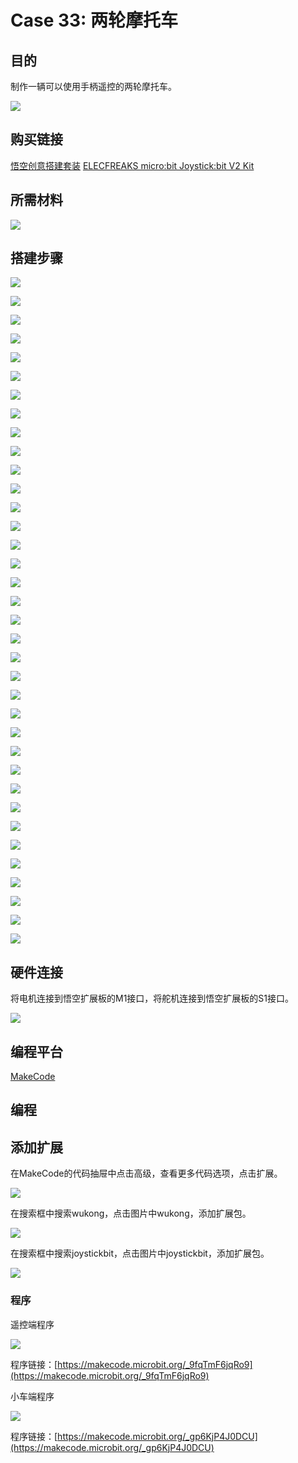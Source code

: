 ﻿# Case 33: 两轮摩托车
## 目的
制作一辆可以使用手柄遥控的两轮摩托车。

![](https://wiki-media-ef.oss-cn-hongkong.aliyuncs.com/docs/microbit/building-blocks/wonder-building-kit/images/Wonder-Building-Kit-case-33-01.png)

## 购买链接

[悟空创意搭建套装](https://item.taobao.com/item.htm?id=649813731275&spm=2015.23436601.0.0)
[ELECFREAKS micro:bit Joystick:bit V2 Kit](https://www.elecfreaks.com/joystick-bit-2-kit-for-micro-bit.html)

## 所需材料

![](https://wiki-media-ef.oss-cn-hongkong.aliyuncs.com/docs/microbit/building-blocks/wonder-building-kit/images/Wonder-Building-Kit-step-case-33-01.png)

## 搭建步骤


![](https://wiki-media-ef.oss-cn-hongkong.aliyuncs.com/docs/microbit/building-blocks/wonder-building-kit/images/Wonder-Building-Kit-step-case-33-02.png)

![](https://wiki-media-ef.oss-cn-hongkong.aliyuncs.com/docs/microbit/building-blocks/wonder-building-kit/images/Wonder-Building-Kit-step-case-33-03.png)

![](https://wiki-media-ef.oss-cn-hongkong.aliyuncs.com/docs/microbit/building-blocks/wonder-building-kit/images/Wonder-Building-Kit-step-case-33-04.png)

![](https://wiki-media-ef.oss-cn-hongkong.aliyuncs.com/docs/microbit/building-blocks/wonder-building-kit/images/Wonder-Building-Kit-step-case-33-05.png)

![](https://wiki-media-ef.oss-cn-hongkong.aliyuncs.com/docs/microbit/building-blocks/wonder-building-kit/images/Wonder-Building-Kit-step-case-33-06.png)

![](https://wiki-media-ef.oss-cn-hongkong.aliyuncs.com/docs/microbit/building-blocks/wonder-building-kit/images/Wonder-Building-Kit-step-case-33-07.png)

![](https://wiki-media-ef.oss-cn-hongkong.aliyuncs.com/docs/microbit/building-blocks/wonder-building-kit/images/Wonder-Building-Kit-step-case-33-08.png)

![](https://wiki-media-ef.oss-cn-hongkong.aliyuncs.com/docs/microbit/building-blocks/wonder-building-kit/images/Wonder-Building-Kit-step-case-33-09.png)

![](https://wiki-media-ef.oss-cn-hongkong.aliyuncs.com/docs/microbit/building-blocks/wonder-building-kit/images/Wonder-Building-Kit-step-case-33-10.png)

![](https://wiki-media-ef.oss-cn-hongkong.aliyuncs.com/docs/microbit/building-blocks/wonder-building-kit/images/Wonder-Building-Kit-step-case-33-11.png)

![](https://wiki-media-ef.oss-cn-hongkong.aliyuncs.com/docs/microbit/building-blocks/wonder-building-kit/images/Wonder-Building-Kit-step-case-33-12.png)

![](https://wiki-media-ef.oss-cn-hongkong.aliyuncs.com/docs/microbit/building-blocks/wonder-building-kit/images/Wonder-Building-Kit-step-case-33-13.png)

![](https://wiki-media-ef.oss-cn-hongkong.aliyuncs.com/docs/microbit/building-blocks/wonder-building-kit/images/Wonder-Building-Kit-step-case-33-14.png)

![](https://wiki-media-ef.oss-cn-hongkong.aliyuncs.com/docs/microbit/building-blocks/wonder-building-kit/images/Wonder-Building-Kit-step-case-33-15.png)

![](https://wiki-media-ef.oss-cn-hongkong.aliyuncs.com/docs/microbit/building-blocks/wonder-building-kit/images/Wonder-Building-Kit-step-case-33-16.png)

![](https://wiki-media-ef.oss-cn-hongkong.aliyuncs.com/docs/microbit/building-blocks/wonder-building-kit/images/Wonder-Building-Kit-step-case-33-17.png)

![](https://wiki-media-ef.oss-cn-hongkong.aliyuncs.com/docs/microbit/building-blocks/wonder-building-kit/images/Wonder-Building-Kit-step-case-33-18.png)

![](https://wiki-media-ef.oss-cn-hongkong.aliyuncs.com/docs/microbit/building-blocks/wonder-building-kit/images/Wonder-Building-Kit-step-case-33-19.png)

![](https://wiki-media-ef.oss-cn-hongkong.aliyuncs.com/docs/microbit/building-blocks/wonder-building-kit/images/Wonder-Building-Kit-step-case-33-20.png)

![](https://wiki-media-ef.oss-cn-hongkong.aliyuncs.com/docs/microbit/building-blocks/wonder-building-kit/images/Wonder-Building-Kit-step-case-33-21.png)

![](https://wiki-media-ef.oss-cn-hongkong.aliyuncs.com/docs/microbit/building-blocks/wonder-building-kit/images/Wonder-Building-Kit-step-case-33-22.png)

![](https://wiki-media-ef.oss-cn-hongkong.aliyuncs.com/docs/microbit/building-blocks/wonder-building-kit/images/Wonder-Building-Kit-step-case-33-23.png)

![](https://wiki-media-ef.oss-cn-hongkong.aliyuncs.com/docs/microbit/building-blocks/wonder-building-kit/images/Wonder-Building-Kit-step-case-33-24.png)

![](https://wiki-media-ef.oss-cn-hongkong.aliyuncs.com/docs/microbit/building-blocks/wonder-building-kit/images/Wonder-Building-Kit-step-case-33-25.png)

![](https://wiki-media-ef.oss-cn-hongkong.aliyuncs.com/docs/microbit/building-blocks/wonder-building-kit/images/Wonder-Building-Kit-step-case-33-26.png)

![](https://wiki-media-ef.oss-cn-hongkong.aliyuncs.com/docs/microbit/building-blocks/wonder-building-kit/images/Wonder-Building-Kit-step-case-33-27.png)

![](https://wiki-media-ef.oss-cn-hongkong.aliyuncs.com/docs/microbit/building-blocks/wonder-building-kit/images/Wonder-Building-Kit-step-case-33-28.png)

![](https://wiki-media-ef.oss-cn-hongkong.aliyuncs.com/docs/microbit/building-blocks/wonder-building-kit/images/Wonder-Building-Kit-step-case-33-29.png)

![](https://wiki-media-ef.oss-cn-hongkong.aliyuncs.com/docs/microbit/building-blocks/wonder-building-kit/images/Wonder-Building-Kit-step-case-33-30.png)

![](https://wiki-media-ef.oss-cn-hongkong.aliyuncs.com/docs/microbit/building-blocks/wonder-building-kit/images/Wonder-Building-Kit-step-case-33-31.png)

![](https://wiki-media-ef.oss-cn-hongkong.aliyuncs.com/docs/microbit/building-blocks/wonder-building-kit/images/Wonder-Building-Kit-step-case-33-32.png)

![](https://wiki-media-ef.oss-cn-hongkong.aliyuncs.com/docs/microbit/building-blocks/wonder-building-kit/images/Wonder-Building-Kit-step-case-33-33.png)

![](https://wiki-media-ef.oss-cn-hongkong.aliyuncs.com/docs/microbit/building-blocks/wonder-building-kit/images/Wonder-Building-Kit-step-case-33-34.png)

![](https://wiki-media-ef.oss-cn-hongkong.aliyuncs.com/docs/microbit/building-blocks/wonder-building-kit/images/Wonder-Building-Kit-step-case-33-35.png)

![](https://wiki-media-ef.oss-cn-hongkong.aliyuncs.com/docs/microbit/building-blocks/wonder-building-kit/images/Wonder-Building-Kit-step-case-33-36.png)

![](https://wiki-media-ef.oss-cn-hongkong.aliyuncs.com/docs/microbit/building-blocks/wonder-building-kit/images/Wonder-Building-Kit-step-case-33-37.png)

## 硬件连接

将电机连接到悟空扩展板的M1接口，将舵机连接到悟空扩展板的S1接口。

![](https://wiki-media-ef.oss-cn-hongkong.aliyuncs.com/docs/microbit/building-blocks/wonder-building-kit/images/Wonder-Building-Kit-case-33-02.png)

## 编程平台

[MakeCode](https://makecode.microbit.org/)

## 编程
## 添加扩展
在MakeCode的代码抽屉中点击高级，查看更多代码选项，点击扩展。

![](https://wiki-media-ef.oss-cn-hongkong.aliyuncs.com/docs/microbit/building-blocks/wonder-building-kit/images/Wonder-Building-Kit-case-21-02.png)

在搜索框中搜索wukong，点击图片中wukong，添加扩展包。

![](https://wiki-media-ef.oss-cn-hongkong.aliyuncs.com/docs/microbit/building-blocks/wonder-building-kit/images/Wonder-Building-Kit-case-21-03.png)

在搜索框中搜索joystickbit，点击图片中joystickbit，添加扩展包。

![](https://wiki-media-ef.oss-cn-hongkong.aliyuncs.com/docs/microbit/building-blocks/wonder-building-kit/images/Wonder-Building-Kit-case-33-04.png)

### 程序

遥控端程序

![](https://wiki-media-ef.oss-cn-hongkong.aliyuncs.com/docs/microbit/building-blocks/wonder-building-kit/images/Wonder-Building-Kit-case-33-05.png)

程序链接：[https://makecode.microbit.org/_9fqTmF6jqRo9](https://makecode.microbit.org/_9fqTmF6jqRo9)

小车端程序

![](https://wiki-media-ef.oss-cn-hongkong.aliyuncs.com/docs/microbit/building-blocks/wonder-building-kit/images/Wonder-Building-Kit-case-33-06.png)

程序链接：[https://makecode.microbit.org/_gp6KjP4J0DCU](https://makecode.microbit.org/_gp6KjP4J0DCU)
